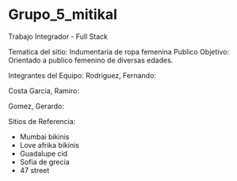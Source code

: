 # Grupo_5_mitikal
Trabajo Integrador - Full Stack

Tematica del sitio: Indumentaria de ropa femenina
Publico Objetivo: Orientado a publico femenino de diversas edades.


Integrantes del Equipo:
Rodriguez, Fernando:



Costa Garcia, Ramiro:



Gomez, Gerardo:






Sitios de Referencia:

- Mumbai bikinis
- Love afrika bikinis
- Guadalupe cid
- Sofia de grecia
- 47 street
